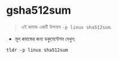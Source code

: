 # gsha512sum

> এই কমান্ড একটি উপনাম `-p linux sha512sum`.

- মূল কমান্ডের জন্য ডকুমেন্টেশন দেখুন:

`tldr -p linux sha512sum`
